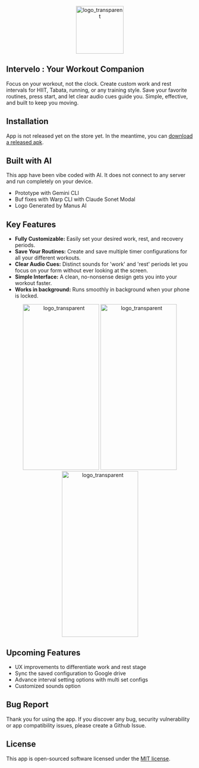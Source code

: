 <p align="center">
<img width="128" height="128" alt="logo_transparent" src="https://github.com/user-attachments/assets/0cb8bc80-bef5-4063-8667-1fcd7a326752" />
</p>

## Intervelo : Your Workout Companion
  Focus on your workout, not the clock. Create custom work and rest intervals for HIIT, Tabata, running, or
  any training style. Save your favorite routines, press start, and let clear audio cues guide you. Simple,
  effective, and built to keep you moving.

## Installation
App is not released yet on the store yet. In the meantime, you can [download a released apk](https://github.com/hemc4/intervelo/tree/main/releases/v1).

## Built with AI
This app have been vibe coded with AI. It does not connect to any server and run completely on your device. 

- Prototype with Gemini CLI
- Buf fixes with Warp CLI with Claude Sonet Modal
- Logo Generated by Manus AI


## Key Features
   * __Fully Customizable:__ Easily set your desired work, rest, and recovery periods.
   * __Save Your Routines:__ Create and save multiple timer configurations for all your different workouts.
   * __Clear Audio Cues:__ Distinct sounds for 'work' and 'rest' periods let you focus on your form without ever
     looking at the screen.
   * __Simple Interface:__ A clean, no-nonsense design gets you into your workout faster.
   * __Works in background:__ Runs smoothly in background when your phone is locked.



<p align="center">
<img width="205" height="445" alt="logo_transparent" src="https://github.com/user-attachments/assets/0debcf9b-c5da-4238-8438-10893f3476c3" />
<img width="205" height="445" alt="logo_transparent" src="https://github.com/user-attachments/assets/aad32446-76a4-4350-9f22-efeec5a089be" />
<img width="205" height="445" alt="logo_transparent" src="https://github.com/user-attachments/assets/6edc50b9-a3ac-4c20-ae01-4049197cd391" />
</p>

## Upcoming Features
- UX improvements to differentiate work and rest stage
- Sync the saved configuration to Google drive
- Advance interval setting options with multi set configs
- Customized sounds option 

## Bug Report

Thank you for using the app. If you discover any bug, security vulnerability or app compatibility issues, please create a Github Issue. 
## License

This app is open-sourced software licensed under the [MIT license](https://opensource.org/licenses/MIT).
